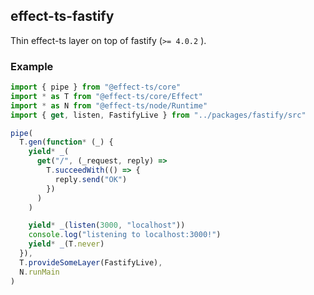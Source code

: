 ## effect-ts-fastify

Thin effect-ts layer on top of fastify (`>= 4.0.2` ).

### Example

```ts
import { pipe } from "@effect-ts/core"
import * as T from "@effect-ts/core/Effect"
import * as N from "@effect-ts/node/Runtime"
import { get, listen, FastifyLive } from "../packages/fastify/src"

pipe(
  T.gen(function* (_) {
    yield* _(
      get("/", (_request, reply) =>
        T.succeedWith(() => {
          reply.send("OK")
        })
      )
    )

    yield* _(listen(3000, "localhost"))
    console.log("listening to localhost:3000!")
    yield* _(T.never)
  }),
  T.provideSomeLayer(FastifyLive),
  N.runMain
)
```
